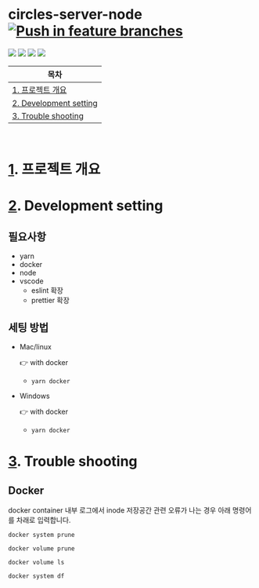 # circles-server-node [![Push in feature branches](https://github.com/probrainteam/circles-server-node/actions/workflows/push.yml/badge.svg?branch=main)](https://github.com/probrainteam/circles-server-node/actions/workflows/push.yml)

<img src="https://img.shields.io/badge/TypeScript-3178C6?style=flat-square&logo=TypeScript&logoColor=white"/> <img src="https://img.shields.io/badge/Yarn-2C8EBB?style=flat-square&logo=Yarn&logoColor=white"/> <img src="https://img.shields.io/badge/NGINX-009639?style=flat-square&logo=NGINX&logoColor=white"/> <img src="https://img.shields.io/badge/aws-232F3E?style=flat-square&logo=Amazonaws&logoColor=white"/>

| <a id="a1"></a>목차          |
| --------------------------- |
| [1. 프로젝트 개요](#1)<br/>    |
| [2. Development setting ](#2)<br/>       |
| [3. Trouble shooting ](#3)<br/>       |


<br/>

# <a id="1"></a>[1](#a1). 프로젝트 개요

# <a id="2"></a>[2](#a1). Development setting
## 필요사항
- yarn
- docker
- node
- vscode
  - eslint 확장
  - prettier 확장

## 세팅 방법
- Mac/linux

  👉 with docker
    - `yarn docker`
- Windows

  👉 with docker
    - `yarn docker`
 
# <a id="3"></a>[3](#a1). Trouble shooting
## Docker
docker container 내부 로그에서 inode 저장공간 관련 오류가 나는 경우 아래 명령어를 차래로 입력합니다.
``` shell
docker system prune
```
``` shell
docker volume prune
```
``` shell
docker volume ls
```
``` shell
docker system df
``` 

